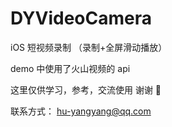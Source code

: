 # DYVideoCamera
iOS 短视频录制 （录制+全屏滑动播放）

demo 中使用了火山视频的 api 

这里仅供学习，参考，交流使用 谢谢 🙏

联系方式： hu-yangyang@qq.com
